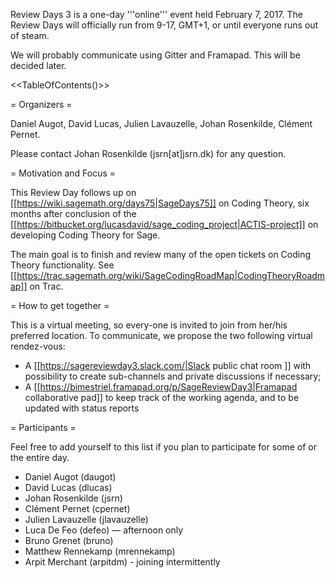 Review Days 3 is a one-day '''online''' event held February 7, 2017.
The Review Days will officially run from 9-17, GMT+1, or until everyone runs out
of steam.

We will probably communicate using Gitter and Framapad. This will be decided later.


<<TableOfContents()>>

= Organizers =

Daniel Augot, David Lucas, Julien Lavauzelle, Johan Rosenkilde, Clément Pernet.

Please contact Johan Rosenkilde (jsrn[at]jsrn.dk) for any question.

= Motivation and Focus =

This Review Day follows up on [[https://wiki.sagemath.org/days75|SageDays75]] on
Coding Theory, six months after conclusion of the
[[https://bitbucket.org/lucasdavid/sage_coding_project|ACTIS-project]] on
developing Coding Theory for Sage.

The main goal is to finish and review many of the open tickets on Coding Theory
functionality. See [[https://trac.sagemath.org/wiki/SageCodingRoadMap|CodingTheoryRoadmap]] on Trac.

= How to get together =

This is a virtual meeting, so every-one is invited to join from her/his preferred location. To communicate, we propose the two following virtual rendez-vous:

 * A [[https://sagereviewday3.slack.com/|Slack public chat room ]] with possibility to create sub-channels and private discussions if necessary;
 * A [[https://bimestriel.framapad.org/p/SageReviewDay3|Framapad collaborative pad]] to keep track of the working agenda, and to be updated with status reports

= Participants =

Feel free to add yourself to this list if you plan to participate for some of or the entire day.

 * Daniel Augot (daugot)
 * David Lucas (dlucas)
 * Johan Rosenkilde (jsrn)
 * Clément Pernet (cpernet)
 * Julien Lavauzelle (jlavauzelle)
 * Luca De Feo (defeo) — afternoon only
 * Bruno Grenet (bruno)
 * Matthew Rennekamp (mrennekamp)
 * Arpit Merchant (arpitdm) - joining intermittently
